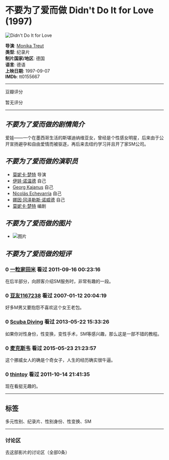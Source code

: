 # 不要为了爱而做 Didn't Do It for Love (1997)

![Didn't Do It for Love](https://img9.doubanio.com/view/photo/s_ratio_poster/public/p2870632616.webp)

**导演**: [Monika Treut](/subject_search?search_text=Monika%20Treut)  
**类型**: 纪录片  
**制片国家/地区**: 德国  
**语言**: 德语  
**上映日期**: 1997-09-07  
**IMDb**: tt0155667  

---

豆瓣评分

暂无评分

---

## _不要为了爱而做的剧情简介_ 

爱娃——一个在墨西哥生活的斯堪迪纳维亚女，曾经是个性感女明星，后来由于公开宣扬避孕和自由爱情而被驱逐，再后来去纽约学习并且开了家SM公司。

## _不要为了爱而做的演职员_ 

- [莫妮卡·楚特](https://www.douban.com/personage/27207134/) 导演  
- [伊娃·诺温德](https://www.douban.com/personage/27334720/) 自己  
- [Georg Kajanus](https://www.douban.com/personage/27212352/) 自己  
- [Nicolás Echevarría](https://www.douban.com/personage/27231371/) 自己  
- [娜因·冈泽勒斯·诺威德](https://www.douban.com/personage/33435252/) 自己  
- [莫妮卡·楚特](https://www.douban.com/personage/27207134/) 编剧  

## _不要为了爱而做的图片_

- ![图片](https://img9.doubanio.com/view/photo/sqxs/public/p2870632616.webp)

## _不要为了爱而做的短评_

### 0 [一粒家田米](https://www.douban.com/people/4289171/) 看过 2011-09-16 00:23:16
在后半部分，向顾客介绍SM服务时，非常有趣的一段。

### 0 [豆友1167238](https://www.douban.com/people/1167238/) 看过 2007-01-12 20:04:19
好多M男又要抱怨不喜欢这个女王老包。

### 0 [Scuba Diving](https://www.douban.com/people/weijiamei/) 看过 2013-05-22 15:33:26
如果你对性身份，性变换，变性手术，SM等感兴趣，那么这是一部不错的教程。

### 0 [麦克斯韦](https://www.douban.com/people/3554996/) 看过 2015-05-23 21:23:57
这个挪威女人的确是个奇女子，人生的经历确实很牛逼。

### 0 [thintoy](https://www.douban.com/people/thintoyh/) 看过 2011-10-14 21:41:35
现在看挺无趣的。

---

## 标签  
多元性别、纪录片、性别身份、性变换、SM  

--- 

### 讨论区  

去这部影片的讨论区（全部0条）  
